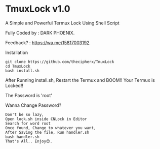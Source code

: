 # TmuxLock v1.0

A Simple and Powerful Termux Lock Using Shell Script

Fully Coded by : DARK PHOENIX.

Feedback? : https://wa.me/15817003192

Installation
```
git clone https://github.com/thecipherx/TmuxLock
cd TmuxLock
bash install.sh
```
After Running install.sh,
Restart the Termux and BOOM!!
Your Termux is Locked!!

The Password is 'root'


Wanna Change Password?
```
Don't be so lazy,
Open lock.sh inside CNLock in Editor
Search for word root
Once found, Change to whatever you want,
After Saving the file, Run handler.sh 
bash handler.sh
That's All.. Enjoy😊.
```
